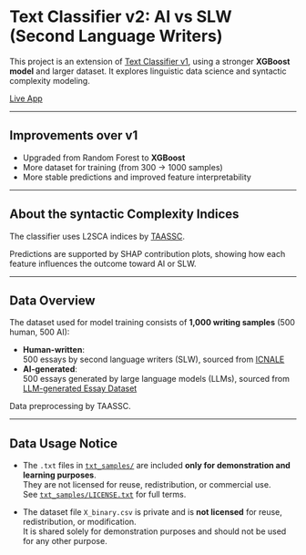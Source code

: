 
# Text Classifier v2: AI vs SLW (Second Language Writers)
This project is an extension of [Text Classifier v1](https://github.com/Risang-L/text-classifier), using a stronger **XGBoost model** and larger dataset. It explores linguistic data science and syntactic complexity modeling.

[Live App](https://text-classifier-v2-tglormcyfegrxzctqeiylu.streamlit.app/)

---

## Improvements over v1

- Upgraded from Random Forest to **XGBoost**
- More dataset for training (from 300 → 1000 samples)
- More stable predictions and improved feature interpretability
  
---

## About the syntactic Complexity Indices

The classifier uses L2SCA indices by [TAASSC](https://www.linguisticanalyistools.org/taassc.html).

Predictions are supported by SHAP contribution plots, showing how each feature influences the outcome toward AI or SLW.

---

## Data Overview

The dataset used for model training consists of **1,000 writing samples** (500 human, 500 AI):  

- **Human-written**:  
    500 essays by second language writers (SLW), sourced from [ICNALE](https://language.sakura.ne.jp/icnale/)  
- **AI-generated**:  
    500 essays generated by large language models (LLMs), sourced from [LLM-generated Essay Dataset](https://huggingface.co/datasets/dshihk/llm-generated-essay)  

Data preprocessing by TAASSC.

---

## Data Usage Notice

- The `.txt` files in [`txt_samples/`](./txt_samples) are included **only for demonstration and learning purposes**.  
  They are not licensed for reuse, redistribution, or commercial use.  
  See [`txt_samples/LICENSE.txt`](./txt_samples/LICENSE.txt) for full terms.

- The dataset file `X_binary.csv` is private and is **not licensed** for reuse, redistribution, or modification.  
  It is shared solely for demonstration purposes and should not be used for any other purpose.



